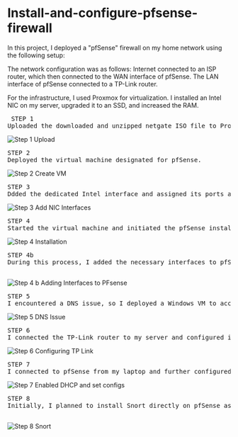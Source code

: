 # Install-and-configure-pfsense-firewall

In this project, I deployed a "pfSense" firewall on my home network using the following setup:

The network configuration was as follows: Internet connected to an ISP router, which then connected to the WAN interface of pfSense. The LAN interface of pfSense connected to a TP-Link router.

For the infrastructure, I used Proxmox for virtualization. I installed an Intel NIC on my server, upgraded it to an SSD, and increased the RAM.


<pre> STEP 1 
Uploaded the downloaded and unzipped netgate ISO file to Proxmox server
</pre>
![Step 1 Upload](https://github.com/user-attachments/assets/e76af91d-e731-4385-bc5f-7e8331808a38)

<pre>
STEP 2
Deployed the virtual machine designated for pfSense.
</pre>
![Step 2 Create VM](https://github.com/user-attachments/assets/f511e165-e0de-400f-a92c-b93fff471db2)


<pre>
STEP 3
Ddded the dedicated Intel interface and assigned its ports as a bridge, ensuring the LAN was on a different subnet.
</pre>
![Step 3 Add NIC Interfaces](https://github.com/user-attachments/assets/e7ac7eed-456f-4ddf-a91d-3b57eb6696cf)


<pre>
STEP 4
Started the virtual machine and initiated the pfSense installation. 
</pre>
![Step 4 Installation](https://github.com/user-attachments/assets/50d83ddc-f11f-494f-984f-c90e216e8109)


<pre>
STEP 4b 
During this process, I added the necessary interfaces to pfSense and configured DHCP.
  </pre>
![Step 4 b Adding Interfaces to PFsense](https://github.com/user-attachments/assets/56bc5279-ae58-4258-add0-7a9bb17e5bfc)


<pre>
STEP 5
I encountered a DNS issue, so I deployed a Windows VM to access pfSense. I enabled the DNS Resolver, set the DNS servers and DHCP Gateway, verified all configurations, and ensured connectivity by successfully pinging Google.
</pre>
![Step 5 DNS Issue](https://github.com/user-attachments/assets/d55915b5-4c29-4336-a064-090dbfec3f98)


<pre>
STEP 6
I connected the TP-Link router to my server and configured it with a static IP. I disabled DHCP, set the router to access point mode, and assigned the gateway to pfSense LAN.
</pre>
![Step 6 Configuring TP Link](https://github.com/user-attachments/assets/e77d512d-5971-44cf-81f0-ed271fc0f4fb)


<pre>
STEP 7
I connected to pfSense from my laptop and further configured it, enabling DHCP for LAN and setting the DHCP pool.
</pre>
![Step 7 Enabled DHCP and set configs](https://github.com/user-attachments/assets/f2195dd7-eb77-4d40-91bc-038ef47417dd)

  <pre>
STEP 8
Initially, I planned to install Snort directly on pfSense as an addon. However, after further consideration, I decided to create a standalone VM for Snort. This decision was made to avoid impacting the firewall's performance and to allow for flexible deployment and testing. I planned another technical project to install and configure Snort in a separate VM, allowing me to switch it in and out as needed and easily shut it down and spin it back up for experimentation.
  </pre>
![Step 8 Snort](https://github.com/user-attachments/assets/0abc36a0-3174-477c-8193-61731b7166a6)

